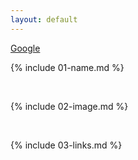 ```yaml
---
layout: default
---
```


[Google](https://www.google.co.uk/)

{% include 01-name.md %}

<br>

{% include 02-image.md %}

<br>

{% include 03-links.md %}

